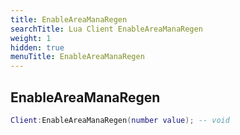 ```yaml
---
title: EnableAreaManaRegen
searchTitle: Lua Client EnableAreaManaRegen
weight: 1
hidden: true
menuTitle: EnableAreaManaRegen
---
```

## EnableAreaManaRegen
```lua
Client:EnableAreaManaRegen(number value); -- void
```